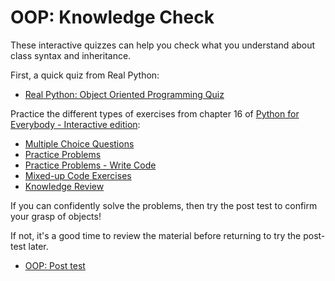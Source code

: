 # OOP: Knowledge Check

These interactive quizzes can help you check what you understand about class syntax and inheritance.

First, a quick quiz from Real Python:
- [Real Python: Object Oriented Programming Quiz](https://realpython.com/quizzes/pybasics-oop/)

Practice the different types of exercises from chapter 16 of [Python for Everybody - Interactive edition](https://runestone.academy/ns/books/published/py4e-int/index.html):

- [Multiple Choice Questions](https://runestone.academy/ns/books/published/py4e-int/objects/Exercises.html)
- [Practice Problems](https://runestone.academy/ns/books/published/py4e-int/objects/fl-toggle-cls.html)
- [Practice Problems - Write Code](https://runestone.academy/ns/books/published/py4e-int/objects/fl-write-cls.html)
- [Mixed-up Code Exercises](https://runestone.academy/ns/books/published/py4e-int/objects/mixedupcode_orig.html)
- [Knowledge Review](https://runestone.academy/ns/books/published/py4e-int/objects/intro-fl-cls.html)

If you can confidently solve the problems, then try the post test to confirm your grasp of objects! 

If not, it's a good time to review the material before returning to try the post-test later.

- [OOP: Post test](https://runestone.academy/ns/books/published/py4e-int/objects/fl-posttest-cls.html)


